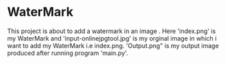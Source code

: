 # WaterMark
This project is about to add a watermark in an image .
Here 'index.png' is my WaterMark and 'input-onlinejpgtool.jpg' is my orginal image in which i want to add my WaterMark i.e index.png.
'Output.png" is my output image produced after running program 'main.py'.
